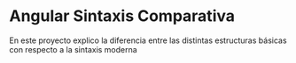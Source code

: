 # Angular Sintaxis Comparativa

En este proyecto explico la diferencia entre las distintas estructuras básicas con respecto a la sintaxis moderna
